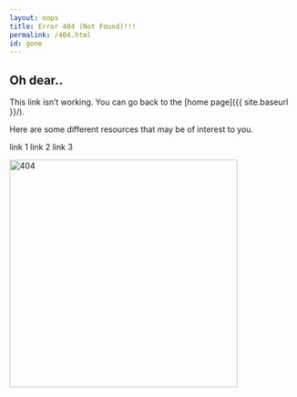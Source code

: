 ```yaml
---
layout: oops
title: Error 404 (Not Found)!!!
permalink: /404.html
id: gone
---
```


<h2>Oh dear..</h2>
This link isn’t working. You can go back to the [home page]({{ site.baseurl }}/).

Here are some different resources that may be of interest to you.

link 1
link 2
link 3

<img src="{{ site.baseurl }}/images/404.jpg" alt="404" style="width: 400px;">
